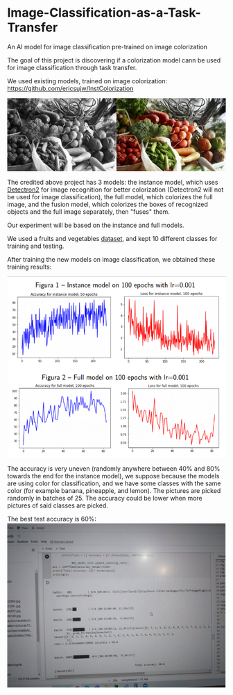 # Image-Classification-as-a-Task-Transfer
An AI model for image classification pre-trained on image colorization

The goal of this project is discovering if a colorization model cann be used for image classification through task transfer. 

We used existing models, trained on image colorization:
https://github.com/ericsujw/InstColorization

![](im1.png)

The credited above project has 3 models: the instance model, which uses [Detectron2](https://github.com/facebookresearch/detectron2) for image recognition for better colorization (Detectron2 will not be used for image classification), the full model, which colorizes the full image, and the fusion model, which colorizes the boxes of recognized objects and the full image separately, then "fuses" them. 

Our experiment will be based on the instance and full models.

We used a fruits and vegetables [dataset](https://www.kaggle.com/kritikseth/fruit-and-vegetable-image-recognition), and kept 10 different classes for training and testing. 

After training the new models on image classification, we obtained these training results:

![](im2.png)

The accuracy is very uneven (randomly anywhere between 40% and 80% towards the end for the instance model), we suppose because the models are using color for classification, and we have some classes with the same color (for example banana, pineapple, and lemon). The pictures are picked randomly in batches of 25. The accuracy could be lower when more pictures of said classes are picked.

The best test accuracy is 60%:
![](im3.png)
